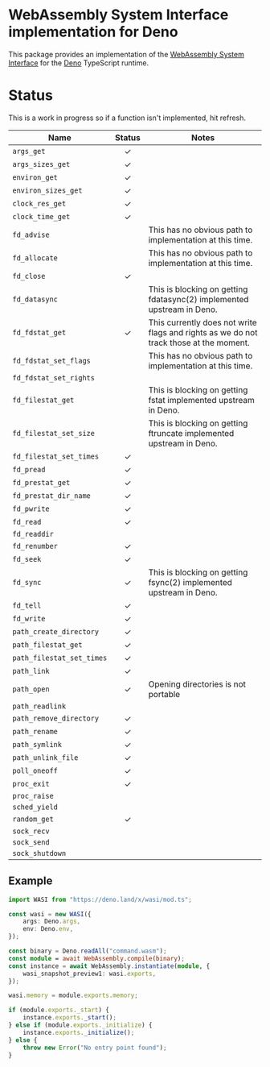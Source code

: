 # WebAssembly System Interface implementation for Deno

This package provides an implementation of the [WebAssembly System
Interface](https://github.com/webassembly/wasi) for the
[Deno](https://github.com/denoland/deno) TypeScript runtime.

# Status

This is a work in progress so if a function isn't implemented, hit refresh.

| Name                      | Status  | Notes                                                                                  |
|---------------------------|:-------:|----------------------------------------------------------------------------------------|
| `args_get`                | &check; |                                                                                        |
| `args_sizes_get`          | &check; |                                                                                        |
| `environ_get`             | &check; |                                                                                        |
| `environ_sizes_get`       | &check; |                                                                                        |
| `clock_res_get`           | &check; |                                                                                        |
| `clock_time_get`          | &check; |                                                                                        |
| `fd_advise`               |         | This has no obvious path to implementation at this time.                               |
| `fd_allocate`             |         | This has no obvious path to implementation at this time.                               |
| `fd_close`                | &check; |                                                                                        |
| `fd_datasync`             |         | This is blocking on getting fdatasync(2) implemented upstream in Deno.                 |
| `fd_fdstat_get`           | &check; | This currently does not write flags and rights as we do not track those at the moment. |
| `fd_fdstat_set_flags`     |         | This has no obvious path to implementation at this time.                               |
| `fd_fdstat_set_rights`    |         |                                                                                        |
| `fd_filestat_get`         |         | This is blocking on getting fstat implemented upstream in Deno.                        |
| `fd_filestat_set_size`    |         | This is blocking on getting ftruncate implemented upstream in Deno.                    |
| `fd_filestat_set_times`   | &check; |                                                                                        |
| `fd_pread`                | &check; |                                                                                        |
| `fd_prestat_get`          | &check; |                                                                                        |
| `fd_prestat_dir_name`     | &check; |                                                                                        |
| `fd_pwrite`               | &check; |                                                                                        |
| `fd_read`                 | &check; |                                                                                        |
| `fd_readdir`              |         |                                                                                        |
| `fd_renumber`             | &check; |                                                                                        |
| `fd_seek`                 | &check; |                                                                                        |
| `fd_sync`                 | &check; | This is blocking on getting fsync(2) implemented upstream in Deno.                     |
| `fd_tell`                 | &check; |                                                                                        |
| `fd_write`                | &check; |                                                                                        |
| `path_create_directory`   | &check; |                                                                                        |
| `path_filestat_get`       | &check; |                                                                                        |
| `path_filestat_set_times` | &check; |                                                                                        |
| `path_link`               | &check; |                                                                                        |
| `path_open`               | &check; | Opening directories is not portable                                                    |
| `path_readlink`           |         |                                                                                        |
| `path_remove_directory`   | &check; |                                                                                        |
| `path_rename`             | &check; |                                                                                        |
| `path_symlink`            | &check; |                                                                                        |
| `path_unlink_file`        | &check; |                                                                                        |
| `poll_oneoff`             | &check; |                                                                                        |
| `proc_exit`               | &check; |                                                                                        |
| `proc_raise`              |         |                                                                                        |
| `sched_yield`             |         |                                                                                        |
| `random_get`              | &check; |                                                                                        |
| `sock_recv`               |         |                                                                                        |
| `sock_send`               |         |                                                                                        |
| `sock_shutdown`           |         |                                                                                        |

## Example

```typescript
import WASI from "https://deno.land/x/wasi/mod.ts";

const wasi = new WASI({
	args: Deno.args,
	env: Deno.env,
});

const binary = Deno.readAll("command.wasm");
const module = await WebAssembly.compile(binary);
const instance = await WebAssembly.instantiate(module, {
	wasi_snapshot_preview1: wasi.exports,
});

wasi.memory = module.exports.memory;

if (module.exports._start) {
	instance.exports._start();
} else if (module.exports._initialize) {
	instance.exports._initialize();
} else {
	throw new Error("No entry point found");
}
```
